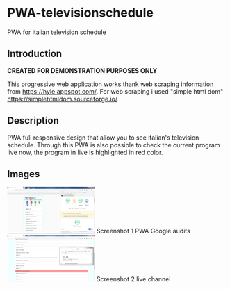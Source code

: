 # PWA-televisionschedule
PWA for italian television schedule 

<h2> Introduction </h2>
<b>CREATED FOR DEMONSTRATION PURPOSES ONLY </b>

This progressive web application works thank web scraping information from https://hyle.appspot.com/.
For web scraping i used "simple html dom" https://simplehtmldom.sourceforge.io/ 

<h2> Description </h2>
PWA full responsive design that allow you to see italian's television schedule.
Through this PWA is also possible to check the current program live now, the program in live is highlighted in red color.

<h2> Images </h2>
<img src="screenshot/screenshot1.jpg" width="40%">
Screenshot 1 PWA Google audits 

<img src="screenshot/screenshot2.jpg" width="40%">
Screenshot 2 live channel
